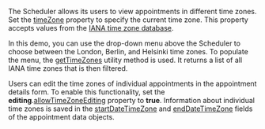 The Scheduler allows its users to view appointments in different time zones. Set the [timeZone](/Documentation/ApiReference/UI_Components/dxScheduler/Configuration/#timeZone) property to specify the current time zone. This property accepts values from the <a href="https://en.wikipedia.org/wiki/List_of_tz_database_time_zones" target="_blank">IANA time zone database</a>.

In this demo, you can use the drop-down menu above the Scheduler to choose between the London, Berlin, and Helsinki time zones. To populate the menu, the [getTimeZones](/Documentation/ApiReference/Common/Utils/utils/#getTimeZonesdate) utility method is used. It returns a list of all IANA time zones that is then filtered.

Users can edit the time zones of individual appointments in the appointment details form. To enable this functionality, set the **editing**.[allowTimeZoneEditing](/Documentation/ApiReference/UI_Components/dxScheduler/Configuration/editing/#allowTimeZoneEditing) property to **true**. Information about individual time zones is saved in the [startDateTimeZone](/Documentation/ApiReference/UI_Components/dxScheduler/Interfaces/dxSchedulerAppointment/#startDateTimeZone) and [endDateTimeZone](/Documentation/ApiReference/UI_Components/dxScheduler/Interfaces/dxSchedulerAppointment/#endDateTimeZone) fields of the appointment data objects.

